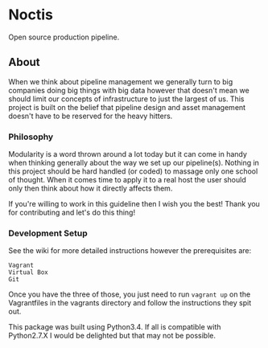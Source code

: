 # Noctis
Open source production pipeline.

## About
When we think about pipeline management we generally turn to big companies doing big things with big data however that doesn't mean we should limit our concepts of infrastructure to just the largest of us. This project is built on the belief that pipeline design and asset management doesn't have to be reserved for the heavy hitters.

### Philosophy
Modularity is a word thrown around a lot today but it can come in handy when thinking generally about the way we set up our pipeline(s). Nothing in this project should be hard handled (or coded) to massage only one school of thought. When it comes time to apply it to a real host the user should only then think about how it directly affects them.

If you're willing to work in this guideline then I wish you the best! Thank you for contributing and let's do this thing!

### Development Setup
See the wiki for more detailed instructions however the prerequisites are:
```
Vagrant
Virtual Box
Git
```
Once you have the three of those, you just need to run `vagrant up` on the Vagrantfiles in the vagrants directory and follow the instructions they spit out.

This package was built using Python3.4. If all is compatible with Python2.7.X I would be delighted but that may not be possible.